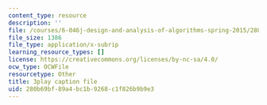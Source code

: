 ```yaml
---
content_type: resource
description: ''
file: /courses/6-046j-design-and-analysis-of-algorithms-spring-2015/280b69bf89a4bc1b9268c1f826b9b9e3_ojdXVFQfZPw.srt
file_size: 1386
file_type: application/x-subrip
learning_resource_types: []
license: https://creativecommons.org/licenses/by-nc-sa/4.0/
ocw_type: OCWFile
resourcetype: Other
title: 3play caption file
uid: 280b69bf-89a4-bc1b-9268-c1f826b9b9e3
---
```


